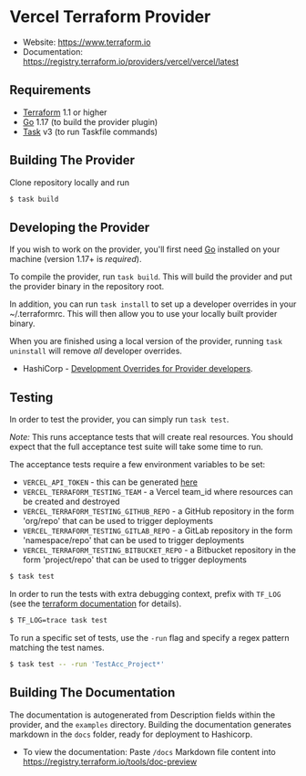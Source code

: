 # Vercel Terraform Provider

- Website: https://www.terraform.io
- Documentation: https://registry.terraform.io/providers/vercel/vercel/latest

## Requirements

- [Terraform](https://www.terraform.io/downloads.html) 1.1 or higher
- [Go](https://golang.org/doc/install) 1.17 (to build the provider plugin)
- [Task](https://taskfile.dev) v3 (to run Taskfile commands)

## Building The Provider

Clone repository locally and run

```sh
$ task build
```

## Developing the Provider

If you wish to work on the provider, you'll first need [Go](http://www.golang.org) installed on your machine (version 1.17+ is _required_).

To compile the provider, run `task build`. This will build the provider and put the provider binary in the repository root.

In addition, you can run `task install` to set up a developer overrides in your ~/.terraformrc. This will then allow you
to use your locally built provider binary.

When you are finished using a local version of the provider, running `task uninstall` will remove _all_ developer
overrides.

- HashiCorp - [Development Overrides for Provider developers](https://www.terraform.io/docs/cli/config/config-file.html#development-overrides-for-provider-developers).

## Testing

In order to test the provider, you can simply run `task test`.

_Note:_ This runs acceptance tests that will create real resources. You should expect that the full acceptance test suite will take some time to run.

The acceptance tests require a few environment variables to be set:
* `VERCEL_API_TOKEN` - this can be generated [here](https://vercel.com/account/tokens)
* `VERCEL_TERRAFORM_TESTING_TEAM` - a Vercel team_id where resources can be created and destroyed
* `VERCEL_TERRAFORM_TESTING_GITHUB_REPO` - a GitHub repository in the form 'org/repo' that can be used to trigger deployments
* `VERCEL_TERRAFORM_TESTING_GITLAB_REPO` - a GitLab repository in the form 'namespace/repo' that can be used to trigger deployments
* `VERCEL_TERRAFORM_TESTING_BITBUCKET_REPO` - a Bitbucket repository in the form 'project/repo' that can be used to trigger deployments

```sh
$ task test
```

In order to run the tests with extra debugging context, prefix with `TF_LOG` (see the [terraform documentation](https://www.terraform.io/docs/internals/debugging.html) for details).

```sh
$ TF_LOG=trace task test
```

To run a specific set of tests, use the `-run` flag and specify a regex pattern matching the test names.

```sh
$ task test -- -run 'TestAcc_Project*'
```

## Building The Documentation

The documentation is autogenerated from Description fields within the provider, and the `examples` directory.
Building the documentation generates markdown in the `docs` folder, ready for deployment to Hashicorp.

- To view the documentation:
  Paste `/docs` Markdown file content into https://registry.terraform.io/tools/doc-preview
